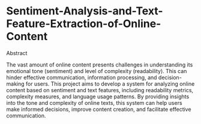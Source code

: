 # Sentiment-Analysis-and-Text-Feature-Extraction-of-Online-Content

Abstract

The vast amount of online content presents challenges in understanding its emotional tone (sentiment) and level of complexity (readability). This can hinder effective communication, information processing, and decision-making for users.
This project aims to develop a system for analyzing online content based on sentiment and text features, including readability metrics, complexity measures, and language usage patterns. By providing insights into the tone and complexity of online texts, this system can help users make informed decisions, improve content creation, and facilitate effective communication.
